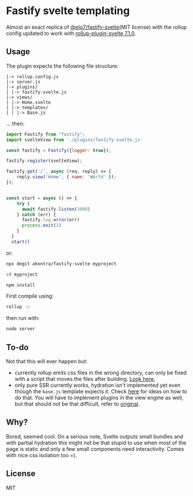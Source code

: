 # Fastify svelte templating
Almost an exact replica of [@elo7/fastify-svelte](https://www.npmjs.com/package/@elo7/fastify-svelte)(MIT license) with the rollup config updated to work with [rollup-plugin-svelte 7.1.0](https://github.com/sveltejs/rollup-plugin-svelte).

## Usage

The plugin expects the following file structure:
```
|-> rollup.config.js
|-> server.js
|-> plugins/
| |-> fastify-svelte.js
|-> views/
| |-> Home.svelte
| |-> templates/
| | |-> Base.js
```

... then: 
```javascript
import Fastify from "fastify";
import svelteView from './plugins/fastify-svelte.js'

const fastify = Fastify({logger: true});

fastify.register(svelteView);

fastify.get('/', async (req, reply) => {
    reply.view('Home', { name: 'World' });
});


const start = async () => {
    try {
      await fastify.listen(3000)
    } catch (err) {
      fastify.log.error(err)
      process.exit(1)
    }
  }
  start()
```
or:
```bash
npx degit akontra/fastify-svelte myproject
```
```bash
cd myproject
```
```bash
npm install
```

First compile using:
```bash
rollup -c
```
then run with:
```bash
node server
```

## To-do
Not that this will ever happen but: 
- currently rollup emits css files in the wrong directory, can only be fixed with a script that moves the files after building. [Look here](https://github.com/egoist/rollup-plugin-postcss/issues/250),
- only pure SSR currently works, hydration isn't implemented yet even though the `base.js` template expects it. Check [here](https://github.com/elo7/fastify-svelte-partial-hydration) for ideas on how to do that. You will have to implement plugins in the view engine as well, but that should not be that difficult, refer to [original](https://www.npmjs.com/package/@elo7/fastify-svelte).

## Why?
Bored, seemed cool. On a serious note, Svelte outputs small bundles and with partial hydration this might not be that stupid to use when most of the page is static and only a few small components need interactivity. Comes with nice css isolation too =).

## License
MIT